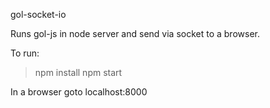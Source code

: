 gol-socket-io

Runs gol-js in node server and send via socket to a browser.

To run:

> npm install
> npm start

In a browser goto localhost:8000
